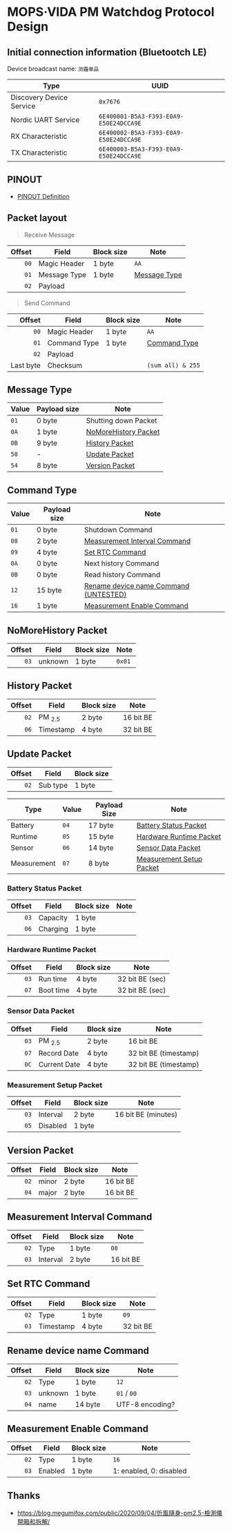 # MOPS·VIDA PM Watchdog Protocol Design

## Initial connection information (Bluetootch LE)

Device broadcast name: `测霾单品`

| Type                     | UUID                                   |
| ------------------------ | -------------------------------------- |
| Discovery Device Service | `0x7676`                               |
| Nordic UART Service      | `6E400001-B5A3-F393-E0A9-E50E24DCCA9E` |
| RX Characteristic        | `6E400002-B5A3-F393-E0A9-E50E24DCCA9E` |
| TX Characteristic        | `6E400003-B5A3-F393-E0A9-E50E24DCCA9E` |

## PINOUT

- [PINOUT Definition](./PINOUT.md)

## Packet layout

> Receive Message

| Offset | Field        | Block size | Note                          |
| -----: | ------------ | ---------- | ----------------------------- |
|   `00` | Magic Header | 1 byte     | `AA`                          |
|   `01` | Message Type | 1 byte     | [Message Type](#message-type) |
|   `02` | Payload      |            |                               |

> Send Command

|    Offset | Field        | Block size | Note                          |
| --------: | ------------ | ---------- | ----------------------------- |
|      `00` | Magic Header | 1 byte     | `AA`                          |
|      `01` | Command Type | 1 byte     | [Command Type](#command-type) |
|      `02` | Payload      |            |                               |
| Last byte | Checksum     |            | `(sum all) & 255`             |

## Message Type

| Value | Payload size | Note                                          |
| ----- | ------------ | --------------------------------------------- |
| `01`  | 0 byte       | Shutting down Packet                          |
| `0A`  | 1 byte       | [NoMoreHistory Packet](#nomorehistory-packet) |
| `0B`  | 9 byte       | [History Packet](#history-packet)             |
| `50`  | -            | [Update Packet](#update-packet)               |
| `54`  | 8 byte       | [Version Packet](#version-packet)             |

## Command Type

| Value | Payload size | Note                                                                 |
| ----- | ------------ | -------------------------------------------------------------------- |
| `01`  | 0 byte       | Shutdown Command                                                     |
| `08`  | 2 byte       | [Measurement Interval Command](#measurement-interval-command)        |
| `09`  | 4 byte       | [Set RTC Command](#set-rtc-command)                                  |
| `0A`  | 0 byte       | Next history Command                                                 |
| `0B`  | 0 byte       | Read history Command                                                 |
| `12`  | 15 byte      | [Rename device name Command (UNTESTED)](#rename-device-name-command) |
| `16`  | 1 byte       | [Measurement Enable Command](#measurement-enable-command)            |

## NoMoreHistory Packet

| Offset | Field   | Block size | Note   |
| -----: | ------- | ---------- | ------ |
|   `03` | unknown | 1 byte     | `0x01` |

## History Packet

| Offset | Field             | Block size | Note      |
| -----: | ----------------- | ---------- | --------- |
|   `02` | PM <sub>2.5</sub> | 2 byte     | 16 bit BE |
|   `06` | Timestamp         | 4 byte     | 32 bit BE |

## Update Packet

| Offset | Field    | Block size |
| -----: | -------- | ---------- |
|   `02` | Sub type | 1 byte     |

| Type        | Value | Payload Size | Note                                                  |
| ----------- | ----- | ------------ | ----------------------------------------------------- |
| Battery     | `04`  | 17 byte      | [Battery Status Packet](#battery-status-packet)       |
| Runtime     | `05`  | 15 byte      | [Hardware Runtime Packet](#hardware-runtime-packet)   |
| Sensor      | `06`  | 14 byte      | [Sensor Data Packet](#sensor-data-packet)             |
| Measurement | `07`  | 8 byte       | [Measurement Setup Packet](#measurement-setup-packet) |

### Battery Status Packet

| Offset | Field    | Block size | Note |
| -----: | -------- | ---------- | ---- |
|   `03` | Capacity | 1 byte     |      |
|   `06` | Charging | 1 byte     |      |

### Hardware Runtime Packet

| Offset | Field     | Block size | Note            |
| -----: | --------- | ---------- | --------------- |
|   `03` | Run time  | 4 byte     | 32 bit BE (sec) |
|   `07` | Boot time | 4 byte     | 32 bit BE (sec) |

### Sensor Data Packet

| Offset | Field             | Block size | Note                  |
| -----: | ----------------- | ---------- | --------------------- |
|   `03` | PM <sub>2.5</sub> | 2 byte     | 16 bit BE             |
|   `07` | Record Date       | 4 byte     | 32 bit BE (timestamp) |
|   `0C` | Current Date      | 4 byte     | 32 bit BE (timestamp) |

### Measurement Setup Packet

| Offset | Field    | Block size | Note                |
| -----: | -------- | ---------- | ------------------- |
|   `03` | Interval | 2 byte     | 16 bit BE (minutes) |
|   `05` | Disabled | 1 byte     |                     |

## Version Packet

| Offset | Field | Block size | Note      |
| -----: | ----- | ---------- | --------- |
|   `02` | minor | 2 byte     | 16 bit BE |
|   `04` | major | 2 byte     | 16 bit BE |

## Measurement Interval Command

| Offset | Field    | Block size | Note      |
| -----: | -------- | ---------- | --------- |
|   `02` | Type     | 1 byte     | `08`      |
|   `03` | Interval | 2 byte     | 16 bit BE |

## Set RTC Command

| Offset | Field     | Block size | Note      |
| -----: | --------- | ---------- | --------- |
|   `02` | Type      | 1 byte     | `09`      |
|   `03` | Timestamp | 4 byte     | 32 bit BE |

## Rename device name Command

| Offset | Field   | Block size | Note            |
| -----: | ------- | ---------- | --------------- |
|   `02` | Type    | 1 byte     | `12`            |
|   `03` | unknown | 1 byte     | `01` / `00`     |
|   `04` | name    | 14 byte    | UTF-8 encoding? |

## Measurement Enable Command

| Offset | Field   | Block size | Note                    |
| -----: | ------- | ---------- | ----------------------- |
|   `02` | Type    | 1 byte     | `16`                    |
|   `03` | Enabled | 1 byte     | 1: enabled, 0: disabled |

## Thanks

- <https://blog.megumifox.com/public/2020/09/04/忻風隨身-pm2.5-檢測儀開箱和拆解/>
